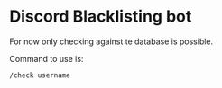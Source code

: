 # Discord Blacklisting bot

For now only checking against te database is possible.

Command to use is:

```/check username```
